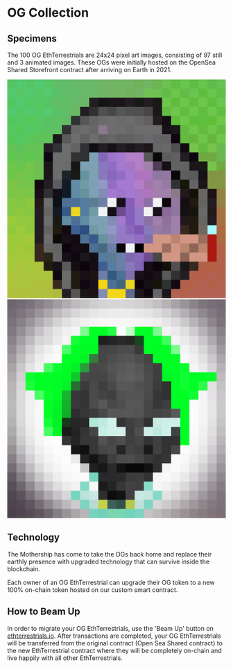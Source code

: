 # OG Collection

## Specimens

The 100 OG EthTerrestrials are 24x24 pixel art images, consisting of 97 still and 3 animated images. These OGs were initially hosted on the OpenSea Shared Storefront contract after arriving on Earth in 2021.

![#1](../.gitbook/assets/1.gif) ![#87](../.gitbook/assets/87.png)

## Technology

The Mothership has come to take the OGs back home and replace their earthly presence with upgraded technology that can survive inside the blockchain.&#x20;

Each owner of an OG EthTerrestrial can upgrade their OG token to a new 100% on-chain token hosted on our custom smart contract.

## How to Beam Up

In order to migrate your OG EthTerrestrials, use the 'Beam Up' button on [ethterrestrials.io](https://www.ethterrestrials.io). After transactions are completed, your OG EthTerrestrials will be transferred from the original contract (Open Sea Shared contract) to the new EthTerrestrial contract where they will be completely on-chain and live happily with all other EthTerrestrials.



